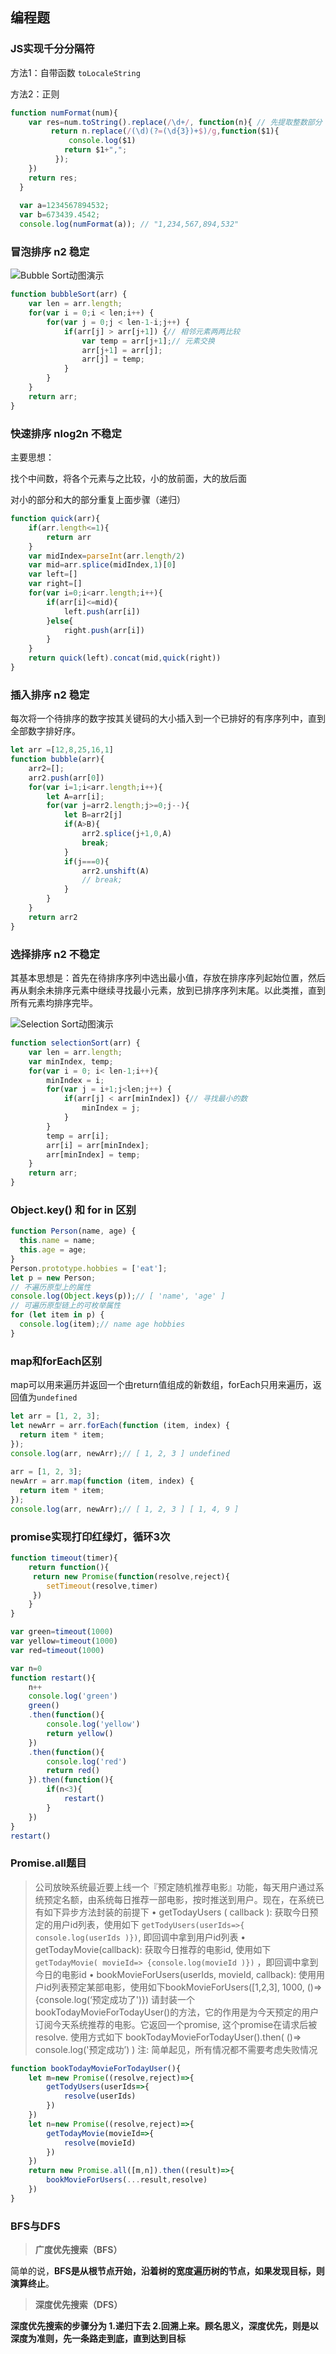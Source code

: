 ## 编程题

### JS实现千分分隔符

方法1：自带函数 `toLocaleString`

方法2：正则

```js
function numFormat(num){
    var res=num.toString().replace(/\d+/, function(n){ // 先提取整数部分
         return n.replace(/(\d)(?=(\d{3})+$)/g,function($1){
             console.log($1)
            return $1+",";
          });
    })
    return res;
  }
  
  var a=1234567894532;
  var b=673439.4542;
  console.log(numFormat(a)); // "1,234,567,894,532"
```



### 冒泡排序 n2 稳定

![Bubble Sort动图演示](https://user-gold-cdn.xitu.io/2019/6/13/16b50e0885655016?imageslim)



```js
function bubbleSort(arr) {
    var len = arr.length;
    for(var i = 0;i < len;i++) {
        for(var j = 0;j < len-1-i;j++) {
            if(arr[j] > arr[j+1]) {// 相邻元素两两比较
                var temp = arr[j+1];// 元素交换
                arr[j+1] = arr[j];
                arr[j] = temp;
            }
        }
    }
    return arr;
}
```



### 快速排序 nlog2n 不稳定

主要思想：

找个中间数，将各个元素与之比较，小的放前面，大的放后面

对小的部分和大的部分重复上面步骤（递归）

```js
function quick(arr){
    if(arr.length<=1){
        return arr
    }
    var midIndex=parseInt(arr.length/2)
    var mid=arr.splice(midIndex,1)[0]
    var left=[]
    var right=[]
    for(var i=0;i<arr.length;i++){
        if(arr[i]<=mid){
            left.push(arr[i])
        }else{
            right.push(arr[i])
        }
    }
    return quick(left).concat(mid,quick(right))
}
```



### 插入排序 n2 稳定

每次将一个待排序的数字按其关键码的大小插入到一个已排好的有序序列中，直到全部数字排好序。

```js
let arr =[12,8,25,16,1]
function bubble(arr){  
    arr2=[];
    arr2.push(arr[0])
    for(var i=1;i<arr.length;i++){
        let A=arr[i];
        for(var j=arr2.length;j>=0;j--){
            let B=arr2[j]
            if(A>B){
                arr2.splice(j+1,0,A)
                break;
            }
            if(j===0){
                arr2.unshift(A)
                // break;
            }
        }
    }
    return arr2
}
```



### 选择排序 n2 不稳定

其基本思想是：首先在待排序序列中选出最小值，存放在排序序列起始位置，然后再从剩余未排序元素中继续寻找最小元素，放到已排序序列末尾。以此类推，直到所有元素均排序完毕。

![Selection Sort动图演示](https://user-gold-cdn.xitu.io/2019/6/13/16b50fcec9b5c3d5?imageslim)



```js
function selectionSort(arr) {
    var len = arr.length;
    var minIndex, temp;
    for(var i = 0; i< len-1;i++){
        minIndex = i;
        for(var j = i+1;j<len;j++) {
            if(arr[j] < arr[minIndex]) {// 寻找最小的数
                minIndex = j;
            }
        }
        temp = arr[i];
        arr[i] = arr[minIndex];
        arr[minIndex] = temp;
    }
    return arr;
}
```



### Object.key()  和 for in 区别

```js
function Person(name, age) {
  this.name = name;
  this.age = age;
}
Person.prototype.hobbies = ['eat'];
let p = new Person;
// 不遍历原型上的属性
console.log(Object.keys(p));// [ 'name', 'age' ]
// 可遍历原型链上的可枚举属性
for (let item in p) {
  console.log(item);// name age hobbies
}
```



### map和forEach区别

map可以用来遍历并返回一个由return值组成的新数组，forEach只用来遍历，返回值为`undefined`

```js
let arr = [1, 2, 3];
let newArr = arr.forEach(function (item, index) {
  return item * item;
});
console.log(arr, newArr);// [ 1, 2, 3 ] undefined
 
arr = [1, 2, 3];
newArr = arr.map(function (item, index) {
  return item * item;
});
console.log(arr, newArr);// [ 1, 2, 3 ] [ 1, 4, 9 ]
```


### promise实现打印红绿灯，循环3次

```js
function timeout(timer){
    return function(){
     return new Promise(function(resolve,reject){ 
        setTimeout(resolve,timer)
     }) 
    }
}

var green=timeout(1000)
var yellow=timeout(1000)
var red=timeout(1000)

var n=0
function restart(){
    n++
    console.log('green')
    green()
    .then(function(){
        console.log('yellow')
        return yellow()
    })
    .then(function(){
        console.log('red')
        return red()
    }).then(function(){
        if(n<3){
            restart()
        }
    })
}
restart()
```



### Promise.all题目

>公司放映系统最近要上线一个『预定随机推荐电影』功能，每天用户通过系统预定名额，由系统每日推荐一部电影，按时推送到用户。现在，在系统已有如下异步方法封装的前提下
>•  getTodayUsers ( callback ): 获取今日预定的用户id列表，使用如下 `getTodyUsers(userIds=>{ console.log(userIds )})`, 即回调中拿到用户id列表
>•  getTodayMovie(callback): 获取今日推荐的电影id, 使用如下 `getTodayMovie( movieId=> {console.log(movieId )})` ，即回调中拿到今日的电影id
>•  bookMovieForUsers(userIds, movieId, callback): 使用用户id列表预定某部电影，使用如下bookMovieForUsers([1,2,3], 1000, ()=>{console.log(‘预定成功了')})
>请封装一个bookTodayMovieForTodayUser()的方法，它的作用是为今天预定的用户订阅今天系统推荐的电影。它返回一个promise, 这个promise在请求后被resolve. 使用方式如下
>bookTodayMovieForTodayUser().then( ()=> console.log('预定成功’) )
>注: 简单起见，所有情况都不需要考虑失败情况

```js
function bookTodayMovieForTodayUser(){
    let m=new Promise((resolve,reject)=>{
        getTodyUsers(userIds=>{
            resolve(userIds)
        })
    })
    let n=new Promise((resolve,reject)=>{
        getTodayMovie(movieId=>{
            resolve(movieId)
        })
    })
    return new Promise.all([m,n]).then((result)=>{
        bookMovieForUsers(...result,resolve)
    })
}
```





### BFS与DFS

> **广度优先搜索（BFS）**

简单的说，**BFS是从根节点开始，沿着树的宽度遍历树的节点，如果发现目标，则演算终止**。

> **深度优先搜索（DFS）**

**深度优先搜索的步骤分为 1.递归下去 2.回溯上来。顾名思义，深度优先，则是以深度为准则，先一条路走到底，直到达到目标**






